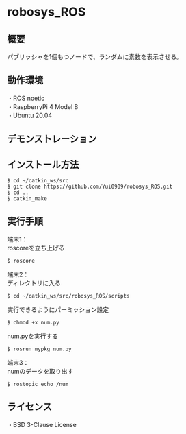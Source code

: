# robosys_ROS
## 概要
パブリッシャを1個もつノードで、ランダムに素数を表示させる。
## 動作環境
・ROS noetic  
・RaspberryPi 4 Model B  
・Ubuntu 20.04  
## デモンストレーション

## インストール方法
~~~
$ cd ~/catkin_ws/src  
$ git clone https://github.com/Yui0909/robosys_ROS.git  
$ cd ..  
$ catkin_make
~~~
## 実行手順
端末1：  
roscoreを立ち上げる  
~~~
$ roscore
~~~
端末2：  
ディレクトリに入る  
~~~
$ cd ~/catkin_ws/src/robosys_ROS/scripts
~~~
実行できるようにパーミッション設定  
~~~
$ chmod +x num.py
~~~
num.pyを実行する  
~~~
$ rosrun mypkg num.py
~~~
端末3：  
numのデータを取り出す  
~~~
$ rostopic echo /num
~~~
## ライセンス
・BSD 3-Clause License
